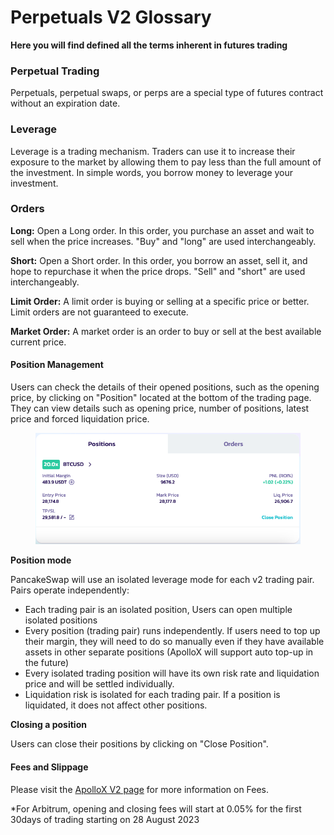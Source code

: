 # Perpetuals V2 Glossary

**Here you will find defined all the terms inherent in futures trading**

### **Perpetual Trading**

&#x20;Perpetuals, perpetual swaps, or perps are a special type of futures contract without an expiration date.

### **Leverage**

Leverage is a trading mechanism. Traders can use it to increase their exposure to the market by allowing them to pay less than the full amount of the investment. In simple words, you borrow money to leverage your investment.

### Orders

**Long:** Open a Long order. In this order, you purchase an asset and wait to sell when the price increases. "Buy" and "long" are used interchangeably.

**Short:** Open a Short order. In this order, you borrow an asset, sell it, and hope to repurchase it when the price drops. "Sell" and "short" are used interchangeably.

**Limit Order:** A limit order is buying or selling at a specific price or better. Limit orders are not guaranteed to execute.

**Market Order:** A market order is an order to buy or sell at the best available current price.

#### Position Management

Users can check the details of their opened positions, such as the opening price, by clicking on "Position" located at the bottom of the trading page. They can view details such as opening price, number of positions, latest price and forced liquidation price.

<figure><img src="../../../.gitbook/assets/Perp5.png" alt=""><figcaption></figcaption></figure>

**Position mode**

PancakeSwap will use an isolated leverage mode for each v2 trading pair. Pairs operate independently:&#x20;

* Each trading pair is an isolated position, Users can open multiple isolated positions
* Every position (trading pair) runs independently. If users need to top up their margin, they will need to do so manually even if they have available assets in other separate positions (ApolloX will support auto top-up in the future)
* Every isolated trading position will have its own risk rate and liquidation price and will be settled individually.
* Liquidation risk is isolated for each trading pair. If a position is liquidated, it does not affect other positions.

**Closing a position**

Users can close their positions by clicking on "Close Position".

#### Fees and Slippage

Please visit the [ApolloX V2 page](https://apollox-finance.gitbook.io/apollox-finance/welcome/trading-v2/faq/fees-and-slippage) for more information on Fees.

\*For Arbitrum, opening and closing fees will start at 0.05% for the first 30days of trading starting on 28 August 2023
